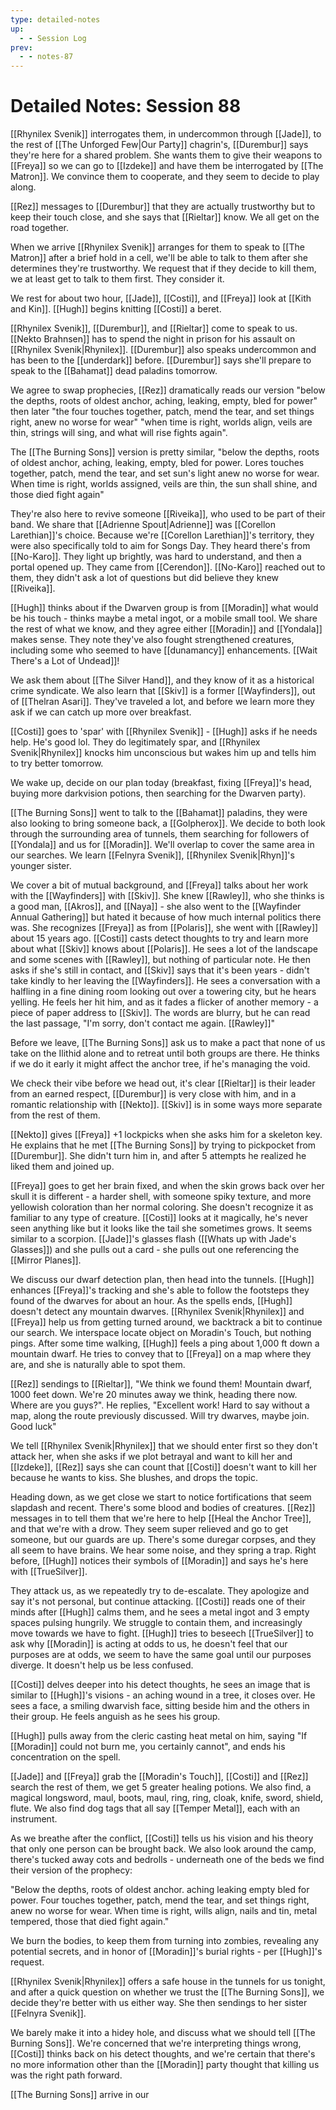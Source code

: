 ```yaml
---
type: detailed-notes
up:
  - - Session Log
prev:
  - - notes-87
---
```


# Detailed Notes: Session 88

[[Rhynilex Svenik]] interrogates them, in undercommon through [[Jade]], to the rest of [[The Unforged Few|Our Party]] chagrin's, [[Durembur]] says they're here for a shared problem. She wants them to give their weapons to [[Freya]] so we can go to [[Izdeke]] and have them be interrogated by [[The Matron]]. We convince them to cooperate, and they seem to decide to play along. 

[[Rez]] messages to [[Durembur]] that they are actually trustworthy but to keep their touch close, and she says that [[Rieltar]] know. We all get on the road together.

When we arrive [[Rhynilex Svenik]] arranges for them to speak to [[The Matron]] after a brief hold in a cell, we'll be able to talk to them after she determines they're trustworthy. We request that if they decide to kill them, we at least get to talk to them first. They consider it. 

We rest for about two hour, [[Jade]], [[Costi]], and [[Freya]] look at [[Kith and Kin]]. [[Hugh]] begins knitting [[Costi]] a beret.

[[Rhynilex Svenik]], [[Durembur]], and [[Rieltar]] come to speak to us. [[Nekto Brahnsen]] has to spend the night in prison for his assault on [[Rhynilex Svenik|Rhynilex]]. [[Durembur]] also speaks undercommon and has been to the [[underdark]] before. [[Durembur]] says she'll prepare to speak to the [[Bahamat]] dead paladins tomorrow. 

We agree to swap prophecies, [[Rez]] dramatically reads our version "below the depths, roots of oldest anchor, aching, leaking, empty, bled for power" then later "the four touches together, patch, mend the tear, and set things right, anew no worse for wear" "when time is right, worlds align, veils are thin, strings will sing, and what will rise fights again".

The [[The Burning Sons]] version is pretty similar, "below the depths, roots of oldest anchor, aching, leaking, empty, bled for power. Lores touches together, patch, mend the tear, and set sun's light anew no worse for wear. When time is right, worlds assigned, veils are thin, the sun shall shine, and those died fight again"

They're also here to revive someone [[Riveika]], who used to be part of their band. We share that [[Adrienne Spout|Adrienne]] was [[Corellon Larethian]]'s choice. Because we're [[Corellon Larethian]]'s territory, they were also specifically told to aim for Songs Day. They heard there's from [[No-Karo]]. They light up brightly, was hard to understand, and then a portal opened up. They came from [[Cerendon]]. [[No-Karo]] reached out to them, they didn't ask a lot of questions but did believe they knew [[Riveika]]. 

[[Hugh]] thinks about if the Dwarven group is from [[Moradin]] what would be his touch - thinks maybe a metal ingot, or a mobile small tool. We share the rest of what we know, and they agree either [[Moradin]] and [[Yondala]] makes sense. They note they've also fought strengthened creatures, including some who seemed to have [[dunamancy]] enhancements. [[Wait There's a Lot of Undead]]! 

We ask them about [[The Silver Hand]], and they know of it as a historical crime syndicate. We also learn that [[Skiv]] is a former [[Wayfinders]], out of [[Thelran Asari]]. They've traveled a lot, and before we learn more they ask if we can catch up more over breakfast. 

[[Costi]] goes to 'spar' with [[Rhynilex Svenik]] - [[Hugh]] asks if he needs help. He's good lol. They do legitimately spar, and [[Rhynilex Svenik|Rhynilex]] knocks him unconscious but wakes him up and tells him to try better tomorrow.  

We wake up, decide on our plan today (breakfast, fixing [[Freya]]'s head, buying more darkvision potions, then searching for the Dwarven party). 

[[The Burning Sons]] went to talk to the [[Bahamat]] paladins, they were also looking to bring someone back, a [[Golpherox]]. We decide to both look through the surrounding area of tunnels, them searching for followers of [[Yondala]] and us for [[Moradin]]. We'll overlap to cover the same area in our searches. We learn [[Felnyra Svenik]], [[Rhynilex Svenik|Rhyn]]'s younger sister.  

We cover a bit of mutual background, and [[Freya]] talks about her work with the [[Wayfinders]] with [[Skiv]]. She knew [[Rawley]], who she thinks is a good man, [[Akros]], and [[Naya]] - she also went to the [[Wayfinder Annual Gathering]] but hated it because of how much internal politics there was. She recognizes [[Freya]] as from [[Polaris]], she went with [[Rawley]] about 15 years ago. [[Costi]] casts detect thoughts to try and learn more about what [[Skiv]] knows about [[Polaris]]. He sees a lot of the landscape and some scenes with [[Rawley]], but nothing of particular note. He then asks if she's still in contact, and [[Skiv]] says that it's been years - didn't take kindly to her leaving the [[Wayfinders]]. He sees a conversation with a halfling in a fine dining room looking out over a towering city, but he hears yelling. He feels her hit him, and as it fades a flicker of another memory - a piece of paper address to [[Skiv]]. The words are blurry, but he can read the last passage, "I'm sorry, don't contact me again. [[Rawley]]"

Before we leave, [[The Burning Sons]] ask us to make a pact that none of us take on the Ilithid alone and to retreat until both groups are there. He thinks if we do it early it might affect the anchor tree, if he's managing the void. 

We check their vibe before we head out, it's clear [[Rieltar]] is their leader from an earned respect, [[Durembur]] is very close with him, and in a romantic relationship with [[Nekto]]. [[Skiv]] is in some ways more separate from the rest of them. 

[[Nekto]] gives [[Freya]] +1 lockpicks when she asks him for a skeleton key. He explains that he met [[The Burning Sons]] by trying to pickpocket from [[Durembur]]. She didn't turn him in, and after 5 attempts he realized he liked them and joined up. 

[[Freya]] goes to get her brain fixed, and when the skin grows back over her skull it is different - a harder shell, with someone spiky texture, and more yellowish coloration than her normal coloring. She doesn't recognize it as familiar to any type of creature. [[Costi]] looks at it magically, he's never seen anything like but it looks like the tail she sometimes grows. It seems similar to a scorpion. [[Jade]]'s glasses flash ([[Whats up with Jade's Glasses]]) and she pulls out a card - she pulls out one referencing the [[Mirror Planes]]. 

We discuss our dwarf detection plan, then head into the tunnels. [[Hugh]] enhances [[Freya]]'s tracking and she's able to follow the footsteps they found of the dwarves for about an hour. As the spells ends, [[Hugh]] doesn't detect any mountain dwarves. [[Rhynilex Svenik|Rhynilex]] and [[Freya]] help us from getting turned around, we backtrack a bit to continue our search. We interspace locate object on Moradin's Touch, but nothing pings. After some time walking, [[Hugh]] feels a ping about 1,000 ft down a mountain dwarf. He tries to convey that to [[Freya]] on a map where they are, and she is naturally able to spot them. 

[[Rez]] sendings to [[Rieltar]], "We think we found them! Mountain dwarf, 1000 feet down. We're 20 minutes away we think, heading there now. Where are you guys?". He replies, "Excellent work! Hard to say without a map, along the route previously discussed. Will try dwarves, maybe join. Good luck"

We tell [[Rhynilex Svenik|Rhynilex]] that we should enter first so they don't attack her, when she asks if we plot betrayal and want to kill her and [[Izdeke]], [[Rez]] says she can count that [[Costi]] doesn't want to kill her because he wants to kiss. She blushes, and drops the topic. 

Heading down, as we get close we start to notice fortifications that seem slapdash and recent. There's some blood and bodies of creatures. [[Rez]] messages in to tell them that we're here to help [[Heal the Anchor Tree]], and that we're with a drow. They seem super relieved and go to get someone, but our guards are up. There's some duregar corpses, and they all seem to have brains. We hear some noise, and they spring a trap. Right before, [[Hugh]] notices their symbols of [[Moradin]] and says he's here with [[TrueSilver]].

They attack us, as we repeatedly try to de-escalate. They apologize and say it's not personal, but continue attacking. [[Costi]] reads one of their minds after [[Hugh]] calms them, and he sees a metal ingot and 3 empty spaces pulsing hungrily. We struggle to contain them, and increasingly move towards we have to fight. [[Hugh]] tries to beseech [[TrueSilver]] to ask why [[Moradin]] is acting at odds to us, he doesn't feel that our purposes are at odds, we seem to have the same goal until our purposes diverge. It doesn't help us be less confused.

[[Costi]] delves deeper into his detect thoughts, he sees an image that is similar to [[Hugh]]'s visions - an aching wound in a tree, it closes over. He sees a face, a smiling dwarvish face, sitting beside him and the others in their group. He feels anguish as he sees his group. 

[[Hugh]] pulls away from the cleric casting heat metal on him, saying "If [[Moradin]] could not burn me, you certainly cannot", and ends his concentration on the spell.

[[Jade]] and [[Freya]] grab the [[Moradin's Touch]], [[Costi]] and [[Rez]] search the rest of them, we get 5 greater healing potions. We also find, a magical longsword, maul, boots, maul, ring, ring, cloak, knife, sword, shield, flute. We also find dog tags that all say [[Temper Metal]], each with an instrument. 

As we breathe after the conflict, [[Costi]] tells us his vision and his theory that only one person can be brought back. We also look around the camp, there's tucked away cots and bedrolls - underneath one of the beds we find their version of the prophecy: 

"Below the depths, roots of oldest anchor. aching leaking empty bled for power. Four touches together, patch, mend the tear, and set things right, anew no worse for wear. When time is right, wills align, nails and tin, metal tempered, those that died fight again."

We burn the bodies, to keep them from turning into zombies, revealing any potential secrets, and in honor of [[Moradin]]'s burial rights - per [[Hugh]]'s request. 

[[Rhynilex Svenik|Rhynilex]] offers a safe house in the tunnels for us tonight, and after a quick question on whether we trust the [[The Burning Sons]], we decide they're better with us either way. She then sendings to her sister [[Felnyra Svenik]]. 

We barely make it into a hidey hole, and discuss what we should tell [[The Burning Sons]]. We're concerned that we're interpreting things wrong, [[Costi]] thinks back on his detect thoughts, and we're certain that there's no more information other than the [[Moradin]] party thought that killing us was the right path forward. 

[[The Burning Sons]] arrive in our 







